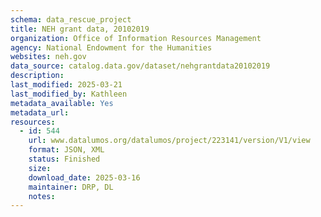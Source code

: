 ```yaml
---
schema: data_rescue_project 
title: NEH grant data, 20102019
organization: Office of Information Resources Management
agency: National Endowment for the Humanities
websites: neh.gov
data_source: catalog.data.gov/dataset/nehgrantdata20102019
description: 
last_modified: 2025-03-21
last_modified_by: Kathleen
metadata_available: Yes
metadata_url: 
resources:
  - id: 544
    url: www.datalumos.org/datalumos/project/223141/version/V1/view
    format: JSON, XML
    status: Finished
    size: 
    download_date: 2025-03-16
    maintainer: DRP, DL
    notes: 
---
```

